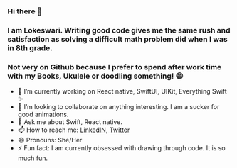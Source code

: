 ### Hi there 👋

### I am Lokeswari. Writing good code gives me the same rush and satisfaction as solving a difficult math problem did when I was in 8th grade. 

### Not very on Github because I prefer to spend after work time with my Books, Ukulele or doodling something! 😄

- 🔭 I’m currently working on React native, SwiftUI, UIKit, Everything Swift ✨
- 👯 I’m looking to collaborate on anything interesting. I am a sucker for good animations. 
- 💬 Ask me about Swift, React native. 
- 📫 How to reach me: [LinkedIN](www.linkedin.com/in/lokeswari-satyanarayana), [Twitter](https://twitter.com/sindhu1397)
- 😄 Pronouns: She/Her
- ⚡ Fun fact: I am currently obsessed with drawing through code. It is so much fun. 
